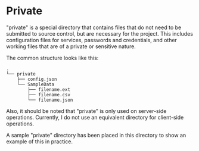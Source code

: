 # Private

"private" is a special directory that contains files that do not need to be submitted to source control, but are necessary for the project. This includes configuration files for services, passwords and credentials, and other working files that are of a private or sensitive nature.

The common structure looks like this:

```text
.
└── private
    ├── config.json
    └── SampleData
        ├── filename.ext
        ├── filename.csv
        └── filename.json
```

Also, it should be noted that "private" is only used on server-side operations. Currently, I do not use an equivalent directory for client-side operations.

A sample "private" directory has been placed in this directory to show an example of this in practice.
